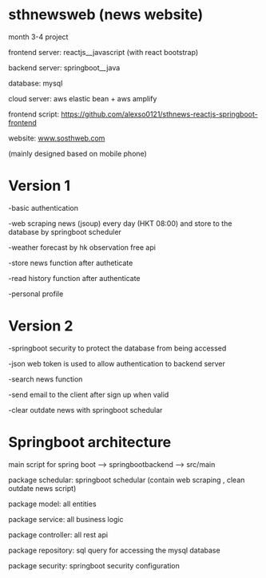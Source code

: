 # sthnewsweb (news website)
month 3-4 project 

frontend server: reactjs__javascript (with react bootstrap)

backend server: springboot__java

database: mysql

cloud server: aws elastic bean + aws amplify

frontend script: https://github.com/alexso0121/sthnews-reactjs-springboot-frontend

website: www.sosthweb.com

(mainly designed based on mobile phone)

# Version 1
-basic authentication

-web scraping news (jsoup) every day (HKT 08:00) and store to the database by springboot scheduler

-weather forecast by hk observation free api

-store news function after autheticate

-read history function after authenticate

-personal profile

# Version 2
-springboot security to protect the database from being accessed 

-json web token is used to allow authentication to backend server

-search news function

-send email to the client after sign up when valid

-clear outdate news with springboot schedular


# Springboot architecture
main script for spring boot --> springbootbackend --> src/main

package schedular: springboot schedular (contain web scraping , clean outdate news script)

package model: all entities

package service: all business logic

package controller: all rest api

package repository: sql query for accessing the mysql database

package security: springboot security configuration


